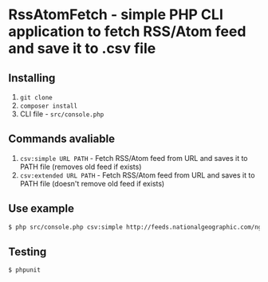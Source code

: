 # RssAtomFetch - simple PHP CLI application to fetch RSS/Atom feed and save it to .csv file

## Installing
1. `git clone`
2. `composer install`
3. CLI file - `src/console.php`

## Commands avaliable
1. `csv:simple URL PATH` - Fetch RSS/Atom feed from URL and saves it to PATH file (removes old feed if exists)
2. `csv:extended URL PATH` - Fetch RSS/Atom feed from URL and saves it to PATH file (doesn't remove old feed if exists)

## Use example
```bash
$ php src/console.php csv:simple http://feeds.nationalgeographic.com/ng/News/News_Main eksport_prosty.csv`
```
## Testing
```bash
$ phpunit
```
